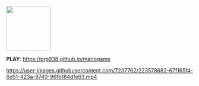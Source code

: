 <img src="https://github.com/prg938/mariogame/assets/7237762/7068794d-d452-421a-b62e-abf54e3012c7" width="120" />

**PLAY**: https://prg938.github.io/mariogame

https://user-images.githubusercontent.com/7237762/223578682-67f165f4-6d51-423a-9740-96fb184dfe63.mp4
